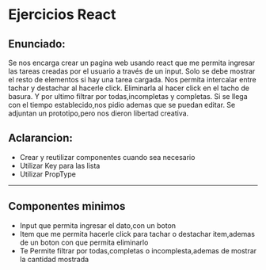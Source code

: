 # Ejercicios React

## Enunciado:

Se nos encarga crear un pagina web usando react que me permita ingresar las tareas creadas por el usuario a través de un input.
Solo se debe mostrar el resto de elementos si hay una tarea cargada.
Nos permita intercalar entre tachar y destachar al hacerle click.
Eliminarla al hacer click en el tacho de basura.
Y por ultimo filtrar por todas,incompletas y completas.
Si se llega con el tiempo establecido,nos pidio ademas que se puedan editar.
Se adjuntan un prototipo,pero nos dieron libertad creativa.

## Aclarancion:

- Crear y reutilizar componentes cuando sea necesario
- Utilizar Key para las lista
- Utilizar PropType

---

## Componentes minimos

- Input que permita ingresar el dato,con un boton
- Item que me permita hacerle click para tachar o destachar item,ademas de un boton con que permita eliminarlo
- Te Permite filtrar por todas,completas o incomplesta,ademas de mostrar la cantidad mostrada
